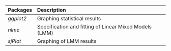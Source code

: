 | Packages  | Description                                            |
| :-------- | :----------------------------------------------------- |
| _ggplot2_ | Graphing statistical results                           |
| _nlme_    | Specification and fitting of Linear Mixed Models (LMM) |
| _sjPlot_  | Graphing of LMM results                                |